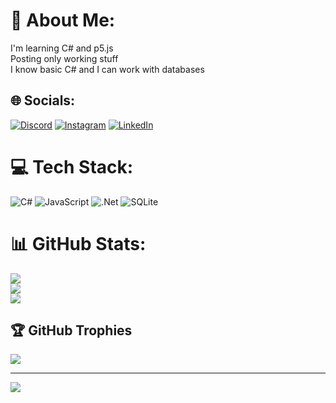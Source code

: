 # 💫 About Me:
I'm learning C# and p5.js<br>Posting only working stuff<br>I know basic C# and  I can work with databases


## 🌐 Socials:
[![Discord](https://img.shields.io/badge/Discord-%237289DA.svg?logo=discord&logoColor=white)](htttps://discord.gg/CeCiToU#8297) [![Instagram](https://img.shields.io/badge/Instagram-%23E4405F.svg?logo=Instagram&logoColor=white)](https://instagram.com/cvetoslavangelov) [![LinkedIn](https://img.shields.io/badge/LinkedIn-%230077B5.svg?logo=linkedin&logoColor=white)](https://linkedin.com/in/TsvetoslavAngelov) 

# 💻 Tech Stack:
![C#](https://img.shields.io/badge/c%23-%23239120.svg?style=for-the-badge&logo=c-sharp&logoColor=white) ![JavaScript](https://img.shields.io/badge/javascript-%23323330.svg?style=for-the-badge&logo=javascript&logoColor=%23F7DF1E) ![.Net](https://img.shields.io/badge/.NET-5C2D91?style=for-the-badge&logo=.net&logoColor=white) ![SQLite](https://img.shields.io/badge/sqlite-%2307405e.svg?style=for-the-badge&logo=sqlite&logoColor=white)
# 📊 GitHub Stats:
![](https://github-readme-stats.vercel.app/api?username=CeCiToU&theme=dark&hide_border=false&include_all_commits=false&count_private=false)<br/>
![](https://github-readme-streak-stats.herokuapp.com/?user=CeCiToU&theme=dark&hide_border=false)<br/>
![](https://github-readme-stats.vercel.app/api/top-langs/?username=CeCiToU&theme=dark&hide_border=false&include_all_commits=false&count_private=false&layout=compact)

## 🏆 GitHub Trophies
![](https://github-profile-trophy.vercel.app/?username=CeCiToU&theme=matrix&no-frame=false&no-bg=false&margin-w=4)

---
[![](https://visitcount.itsvg.in/api?id=CeCiToU&icon=0&color=9)](https://visitcount.itsvg.in)

